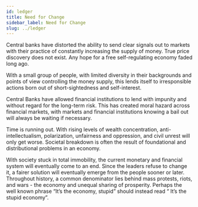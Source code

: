 ```yaml
---
id: ledger
title: Need for Change
sidebar_label: Need for Change
slug: ../ledger
---
```


Central banks have distorted the ability to send clear signals out to markets with their practice of constantly increasing the supply of money. True price discovery does not exist. Any hope for a free self-regulating economy faded long ago.

With a small group of people, with limited diversity in their backgrounds and points of view controlling the money supply, this lends itself to irresponsible actions born out of short-sightedness and self-interest. 

Central Banks have allowed financial institutions to lend with impunity and without regard for the long-term risk. This has created moral hazard across financial markets, with markets and financial institutions knowing a bail out will always be waiting if necessary. 

Time is running out. With rising levels of wealth concentration, anti-intellectualism, polarization, unfairness and oppression, and civil unrest will only get worse. Societal breakdown is often the result of foundational and distributional problems in an economy.  

With society stuck in total immobility, the current monetary and financial system will eventually come to an end. Since the leaders refuse to change it, a fairer solution will eventually emerge from the people sooner or later. Throughout history, a common denominator lies behind mass protests, riots, and wars -  the economy and unequal sharing of prosperity. Perhaps the well known phrase “It’s the economy, stupid” should instead read “ It’s the stupid economy”. 

